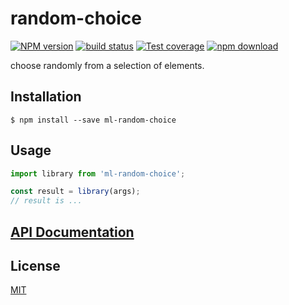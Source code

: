 # random-choice

  [![NPM version][npm-image]][npm-url]
  [![build status][travis-image]][travis-url]
  [![Test coverage][codecov-image]][codecov-url]
  [![npm download][download-image]][download-url]

choose randomly from a selection of elements.

## Installation

`$ npm install --save ml-random-choice`

## Usage

```js
import library from 'ml-random-choice';

const result = library(args);
// result is ...
```

## [API Documentation](https://mljs.github.io/random-choice/)

## License

  [MIT](./LICENSE)

[npm-image]: https://img.shields.io/npm/v/ml-random-choice.svg?style=flat-square
[npm-url]: https://www.npmjs.com/package/ml-random-choice
[travis-image]: https://img.shields.io/travis/mljs/random-choice/master.svg?style=flat-square
[travis-url]: https://travis-ci.org/mljs/random-choice
[codecov-image]: https://img.shields.io/codecov/c/github/mljs/random-choice.svg?style=flat-square
[codecov-url]: https://codecov.io/gh/mljs/random-choice
[download-image]: https://img.shields.io/npm/dm/ml-random-choice.svg?style=flat-square
[download-url]: https://www.npmjs.com/package/ml-random-choice
